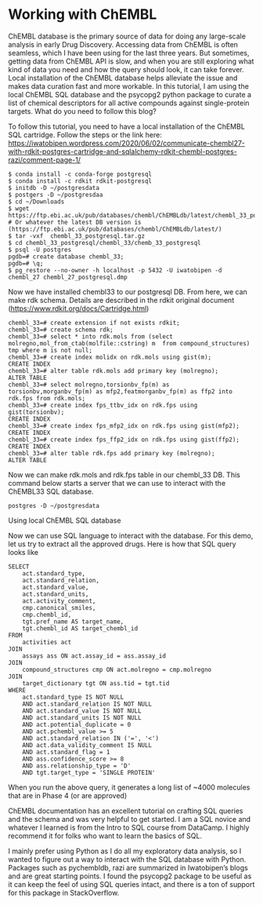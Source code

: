 # Working with ChEMBL
ChEMBL database is the primary source of data for doing any large-scale analysis in early Drug Discovery. Accessing data from ChEMBL is often seamless, which I have been using for the last three years. 
But sometimes, getting data from ChEMBL API is slow, and when you are still exploring what kind of data you need and how the query should look, it can take forever. Local installation of the ChEMBL database helps alleviate the issue and makes data curation fast and more workable. 
In this tutorial, I am using the local ChEMBL SQL database and the psycopg2 python package to curate a list of chemical descriptors for all active compounds against single-protein targets.
What do you need to follow this blog?

To follow this tutorial, you need to have a local installation of the ChEMBL SQL cartridge. Follow the steps or the link here: https://iwatobipen.wordpress.com/2020/06/02/communicate-chembl27-with-rdkit-postgres-cartridge-and-sqlalchemy-rdkit-chembl-postgres-razi/comment-page-1/
```
$ conda install -c conda-forge postgresql
$ conda install -c rdkit rdkit-postgresql
$ initdb -D ~/postgresdata
$ postgers -D ~/postgresdaa
$ cd ~/Downloads
$ wget https://ftp.ebi.ac.uk/pub/databases/chembl/ChEMBLdb/latest/chembl_33_postgresql.tar.gz # Or whatever the latest DB version is (https://ftp.ebi.ac.uk/pub/databases/chembl/ChEMBLdb/latest/)
$ tar -vxf  chembl_33_postgresql.tar.gz
$ cd chembl_33_postgresql/chembl_33/chemb_33_postgresql
$ psql -U postgres
pgdb=# create database chembl_33;
pgdb=# \q;
$ pg_restore --no-owner -h localhost -p 5432 -U iwatobipen -d chembl_27 chembl_27_postgresql.dmp
```
Now we have installed chembl33 to our postgresql DB. From here, we can make rdk schema. Details are described in the rdkit original document (https://www.rdkit.org/docs/Cartridge.html)
```
chembl_33=# create extension if not exists rdkit;
chembl_33=# create schema rdk;
chembl_33=# select * into rdk.mols from (select molregno,mol_from_ctab(molfile::cstring) m  from compound_structures) tmp where m is not null;
chembl_33=# create index molidx on rdk.mols using gist(m);
CREATE INDEX
chembl_33=# alter table rdk.mols add primary key (molregno);
ALTER TABLE
chembl_33=# select molregno,torsionbv_fp(m) as torsionbv,morganbv_fp(m) as mfp2,featmorganbv_fp(m) as ffp2 into rdk.fps from rdk.mols;
chembl_33=# create index fps_ttbv_idx on rdk.fps using gist(torsionbv);
CREATE INDEX
chembl_33=# create index fps_mfp2_idx on rdk.fps using gist(mfp2);
CREATE INDEX
chembl_33=# create index fps_ffp2_idx on rdk.fps using gist(ffp2);
CREATE INDEX
chembl_33=# alter table rdk.fps add primary key (molregno);
ALTER TABLE
```
Now we can make rdk.mols and rdk.fps table in our chembl_33 DB. This command below starts a server that we can use to interact with the ChEMBL33 SQL database.
```
postgres -D ~/postgresdata
```
Using local ChEMBL SQL database

Now we can use SQL language to interact with the database. For this demo, let us try to extract all the approved drugs. Here is how that SQL query looks like
```
SELECT
    act.standard_type,
    act.standard_relation,
    act.standard_value,
    act.standard_units,
    act.activity_comment,
    cmp.canonical_smiles,
    cmp.chembl_id,
    tgt.pref_name AS target_name,
    tgt.chembl_id AS target_chembl_id
FROM
    activities act
JOIN
    assays ass ON act.assay_id = ass.assay_id
JOIN
    compound_structures cmp ON act.molregno = cmp.molregno
JOIN
    target_dictionary tgt ON ass.tid = tgt.tid
WHERE
    act.standard_type IS NOT NULL
    AND act.standard_relation IS NOT NULL
    AND act.standard_value IS NOT NULL
    AND act.standard_units IS NOT NULL
    AND act.potential_duplicate = 0
    AND act.pchembl_value >= 5
    AND act.standard_relation IN ('=', '<')
    AND act.data_validity_comment IS NULL
    AND act.standard_flag = 1
    AND ass.confidence_score >= 8
    AND ass.relationship_type = 'D'
    AND tgt.target_type = 'SINGLE PROTEIN'
```
When you run the above query, it generates a long list of ~4000 molecules that are in Phase 4 (or are approved)

ChEMBL documentation has an excellent tutorial on crafting SQL queries and the schema and was very helpful to get started. I am a SQL novice and whatever I learned is from the Intro to SQL course from DataCamp. I highly recommend it for folks who want to learn the basics of SQL.

I mainly prefer using Python as I do all my exploratory data analysis, so I wanted to figure out a way to interact with the SQL database with Python. Packages such as pychembldb, razi are summarized in Iwatobipen’s blogs and are great starting points. I found the psycopg2 package to be useful as it can keep the feel of using SQL queries intact, and there is a ton of support for this package in StackOverflow.
